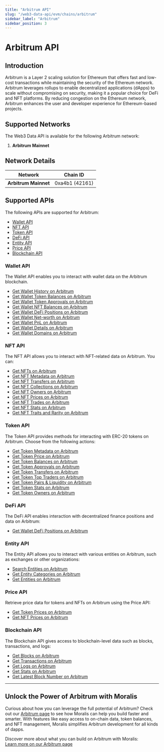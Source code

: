 ```yaml
---
title: "Arbitrum API"
slug: "/web3-data-api/evm/chains/arbitrum"
sidebar_label: "Arbitrum"
sidebar_position: 3
---
```


# Arbitrum API

## Introduction

Arbitrum is a Layer 2 scaling solution for Ethereum that offers fast and low-cost transactions while maintaining the security of the Ethereum network. Arbitrum leverages rollups to enable decentralized applications (dApps) to scale without compromising on security, making it a popular choice for DeFi and NFT platforms. By reducing congestion on the Ethereum network, Arbitrum enhances the user and developer experience for Ethereum-based projects.

## Supported Networks

The Web3 Data API is available for the following Arbitrum network:

1. **Arbitrum Mainnet**

## Network Details

| Network | Chain ID |
| ---- | ---- |
| **Arbitrum Mainnet** | 0xa4b1 (42161) |

## Supported APIs

The following APIs are supported for Arbitrum:

<ul>
  <li><a href="/web3-data-api/evm/reference#wallet-api">Wallet API</a></li>
  <li><a href="/web3-data-api/evm/reference#nft-api">NFT API</a></li>
  <li><a href="/web3-data-api/evm/reference#token-api">Token API</a></li>
  <li><a href="/web3-data-api/evm/reference#defi-api">DeFi API</a></li>
  <li><a href="/web3-data-api/evm/reference#entity-api">Entity API</a></li>
  <li><a href="/web3-data-api/evm/reference#price-api">Price API</a></li>
  <li><a href="/web3-data-api/evm/reference#blockchain-api">Blockchain API</a></li>
</ul>

### Wallet API

The Wallet API enables you to interact with wallet data on the Arbitrum blockchain.

<ul>
  <li><a href="/web3-data-api/evm/reference#get-wallet-history">Get Wallet History on Arbitrum</a></li>
  <li><a href="/web3-data-api/evm/reference#get-wallet-token-balances">Get Wallet Token Balances on Arbitrum</a></li>
  <li><a href="/web3-data-api/evm/reference#get-wallet-token-approvals">Get Wallet Token Approvals on Arbitrum</a></li>
  <li><a href="/web3-data-api/evm/reference#get-wallet-nfts">Get Wallet NFT Balances on Arbitrum</a></li>
  <li><a href="/web3-data-api/evm/reference#get-wallet-defi-positions">Get Wallet DeFi Positions on Arbitrum</a></li>
  <li><a href="/web3-data-api/evm/reference#get-wallet-net-worth">Get Wallet Net-worth on Arbitrum</a></li>
  <li><a href="/web3-data-api/evm/reference#get-wallet-pnl">Get Wallet PnL on Arbitrum</a></li>
  <li><a href="/web3-data-api/evm/reference#get-wallet-details">Get Wallet Details on Arbitrum</a></li>
  <li><a href="/web3-data-api/evm/reference#get-wallet-domains">Get Wallet Domains on Arbitrum</a></li>
</ul>

### NFT API

The NFT API allows you to interact with NFT-related data on Arbitrum. You can:

<ul>
  <li><a href="/web3-data-api/evm/reference#get-nfts">Get NFTs on Arbitrum</a></li>
  <li><a href="/web3-data-api/evm/reference#get-nft-metadata">Get NFT Metadata on Arbitrum</a></li>
  <li><a href="/web3-data-api/evm/reference#get-nft-transfers">Get NFT Transfers on Arbitrum</a></li>
  <li><a href="/web3-data-api/evm/reference#get-nft-collections">Get NFT Collections on Arbitrum</a></li>
  <li><a href="/web3-data-api/evm/reference#get-nft-owners">Get NFT Owners on Arbitrum</a></li>
  <li><a href="/web3-data-api/evm/reference#get-nft-prices">Get NFT Prices on Arbitrum</a></li>
  <li><a href="/web3-data-api/evm/reference#get-nft-trades">Get NFT Trades on Arbitrum</a></li>
  <li><a href="/web3-data-api/evm/reference#get-nft-stats">Get NFT Stats on Arbitrum</a></li>
  <li><a href="/web3-data-api/evm/reference#get-nft-traits-and-rarity">Get NFT Traits and Rarity on Arbitrum</a></li>
</ul>

### Token API

The Token API provides methods for interacting with ERC-20 tokens on Arbitrum. Choose from the following actions:

<ul>
  <li><a href="/web3-data-api/evm/reference#get-token-metadata">Get Token Metadata on Arbitrum</a></li>
  <li><a href="/web3-data-api/evm/reference#get-token-price">Get Token Price on Arbitrum</a></li>
  <li><a href="/web3-data-api/evm/reference#get-token-balances">Get Token Balances on Arbitrum</a></li>
  <li><a href="/web3-data-api/evm/reference#get-token-approvals">Get Token Approvals on Arbitrum</a></li>
  <li><a href="/web3-data-api/evm/reference#get-token-transfers">Get Token Transfers on Arbitrum</a></li>
  <li><a href="/web3-data-api/evm/reference#get-token-top-traders">Get Token Top Traders on Arbitrum</a></li>
  <li><a href="/web3-data-api/evm/reference#get-token-pairs--liquidity">Get Token Pairs & Liquidity on Arbitrum</a></li>
  <li><a href="/web3-data-api/evm/reference#get-token-stats">Get Token Stats on Arbitrum</a></li>
  <li><a href="/web3-data-api/evm/reference#get-token-owners">Get Token Owners on Arbitrum</a></li>
</ul>

### DeFi API

The DeFi API enables interaction with decentralized finance positions and data on Arbitrum:

<ul>
  <li><a href="/web3-data-api/evm/reference#get-wallet-defi-positions">Get Wallet DeFi Positions on Arbitrum</a></li>
</ul>

### Entity API

The Entity API allows you to interact with various entities on Arbitrum, such as exchanges or other organizations:

<ul>
  <li><a href="/web3-data-api/evm/reference#search-entities">Search Entities on Arbitrum</a></li>
  <li><a href="/web3-data-api/evm/reference#get-entity-categories">Get Entity Categories on Arbitrum</a></li>
  <li><a href="/web3-data-api/evm/reference#get-entities">Get Entities on Arbitrum</a></li>
</ul>

### Price API

Retrieve price data for tokens and NFTs on Arbitrum using the Price API:

<ul>
  <li><a href="/web3-data-api/evm/reference#get-token-prices">Get Token Prices on Arbitrum</a></li>
  <li><a href="/web3-data-api/evm/reference#get-nft-prices">Get NFT Prices on Arbitrum</a></li>
</ul>

### Blockchain API

The Blockchain API gives access to blockchain-level data such as blocks, transactions, and logs:

<ul>
  <li><a href="/web3-data-api/evm/reference#get-blocks">Get Blocks on Arbitrum</a></li>
  <li><a href="/web3-data-api/evm/reference#get-transactions">Get Transactions on Arbitrum</a></li>
  <li><a href="/web3-data-api/evm/reference#get-logs">Get Logs on Arbitrum</a></li>
  <li><a href="/web3-data-api/evm/reference#get-stats">Get Stats on Arbitrum</a></li>
  <li><a href="/web3-data-api/evm/reference#get-latest-block-number">Get Latest Block Number on Arbitrum</a></li>
</ul>

---

## Unlock the Power of Arbitrum with Moralis

Curious about how you can leverage the full potential of Arbitrum? Check out our [Arbitrum page](https://developers.moralis.com/chains/arbitrum/) to see how Moralis can help you build faster and smarter. With features like easy access to on-chain data, token balances, and NFT management, Moralis simplifies Arbitrum development for all kinds of dapps.

Discover more about what you can build on Arbitrum with Moralis:  
[Learn more on our Arbitrum page](https://developers.moralis.com/chains/arbitrum/)
